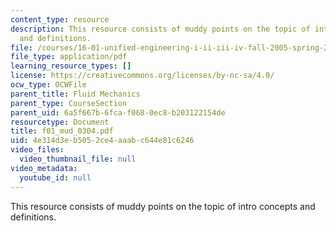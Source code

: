 ```yaml
---
content_type: resource
description: This resource consists of muddy points on the topic of intro concepts
  and definitions.
file: /courses/16-01-unified-engineering-i-ii-iii-iv-fall-2005-spring-2006/4e314d3eb5052ce4aaabc644e81c6246_f01_mud_0304.pdf
file_type: application/pdf
learning_resource_types: []
license: https://creativecommons.org/licenses/by-nc-sa/4.0/
ocw_type: OCWFile
parent_title: Fluid Mechanics
parent_type: CourseSection
parent_uid: 6a5f667b-6fca-f068-0ec8-b203122154de
resourcetype: Document
title: f01_mud_0304.pdf
uid: 4e314d3e-b505-2ce4-aaab-c644e81c6246
video_files:
  video_thumbnail_file: null
video_metadata:
  youtube_id: null
---
```

This resource consists of muddy points on the topic of intro concepts and definitions.